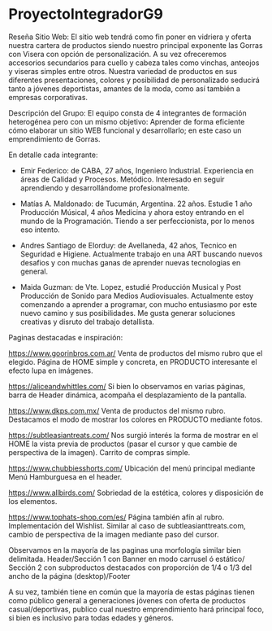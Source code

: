 # ProyectoIntegradorG9

Reseña Sitio Web:
El sitio web tendrá como fin poner en vidriera y oferta nuestra cartera de productos siendo nuestro principal exponente las Gorras con Visera con opción de personalización. A su vez ofreceremos accesorios secundarios para cuello y cabeza tales como vinchas, anteojos y viseras simples entre otros. 
Nuestra variedad de productos en sus diferentes presentaciones, colores y posibilidad de personalizado seducirá tanto a jóvenes deportistas, amantes de la moda, como así también a empresas corporativas. 


Descripción del Grupo:
El equipo consta de 4 integrantes de formación heterogénea pero con un mismo objetivo: Aprender de forma eficiente cómo elaborar un sitio WEB funcional y desarrollarlo; en este caso un emprendimiento de Gorras.

En detalle cada integrante:
- Emir Federico: de CABA, 27 años, Ingeniero Industrial. Experiencia en áreas de Calidad y Procesos. Metódico. Interesado en seguir aprendiendo y desarrollándome profesionalmente. 

- Matías A. Maldonado: de Tucumán, Argentina. 22 años. Estudie 1 año Producción Músical, 4 años Medicina y ahora estoy entrando en el mundo de la Programación. Tiendo a ser perfeccionista, por lo menos eso intento.
 
- Andres Santiago de Elorduy: de Avellaneda, 42 años, Tecnico en Seguridad e Higiene. Actualmente trabajo en una ART buscando nuevos desafios y con muchas ganas de aprender nuevas tecnologias en general.

- Maida Guzman: de Vte. Lopez, estudié Producción Musical y Post Producción de Sonido para Medios Audiovisuales. Actualmente estoy comenzando a aprender a programar, con mucho entusiasmo por este nuevo camino y sus posibilidades. Me gusta generar soluciones creativas y disruto del trabajo detallista.



Paginas destacadas e inspiración: 

https://www.goorinbros.com.ar/    Venta de productos del mismo rubro que el elegido. Página de HOME simple y concreta, en PRODUCTO interesante el efecto lupa en imágenes.

https://aliceandwhittles.com/     Si bien lo observamos en varias páginas, barra de Header dinámica, acompaña el desplazamiento de la pantalla.

https://www.dkps.com.mx/          Venta de productos del mismo rubro. Destacamos el modo de mostrar los colores en PRODUCTO mediante fotos.

https://subtleasiantreats.com/    Nos surgió interés la forma de mostrar en el HOME la vista previa de productos (pasar el cursor y que cambie de perspectiva de la imagen). Carrito de compras simple.

https://www.chubbiesshorts.com/   Ubicación del menú principal mediante Menú Hamburguesa en el header.

https://www.allbirds.com/         Sobriedad de la estética, colores y disposición de los elementos.

https://www.tophats-shop.com/es/   Página también afín al rubro. Implementación del Wishlist. Similar al caso de subtleasianttreats.com, cambio de perspectiva de la imagen mediante paso del cursor.

Observamos en la mayoría de las paginas una morfología similar bien delimitada.
Header/Sección 1 con Banner en modo carrusel ó estático/ Sección 2 con subproductos destacados con proporción de 1/4 o 1/3 del ancho de la página (desktop)/Footer

A su vez, también tiene en común que la mayoría de estas páginas tienen como público general a generaciones jóvenes con oferta de productos casual/deportivas, publico cual nuestro emprendimiento hará principal foco, si bien es inclusivo para todas edades y géneros.



